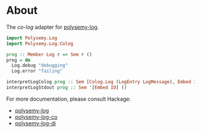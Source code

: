 # About

The *co-log* adapter for [polysemy-log](https://hackage.haskell.org/package/polysemy-log).

```haskell
import Polysemy.Log
import Polysemy.Log.Colog

prog :: Member Log r => Sem r ()
prog = do
  Log.debug "debugging"
  Log.error "failing"

interpretLogColog prog :: Sem [Colog.Log (LogEntry LogMessage), Embed IO] ()
interpretLogStdout prog :: Sem '[Embed IO] ()
```

For more documentation, please consult Hackage:
* [polysemy-log](https://hackage.haskell.org/package/polysemy-log)
* [polysemy-log-co](https://hackage.haskell.org/package/polysemy-log-co)
* [polysemy-log-di](https://hackage.haskell.org/package/polysemy-log-di)
